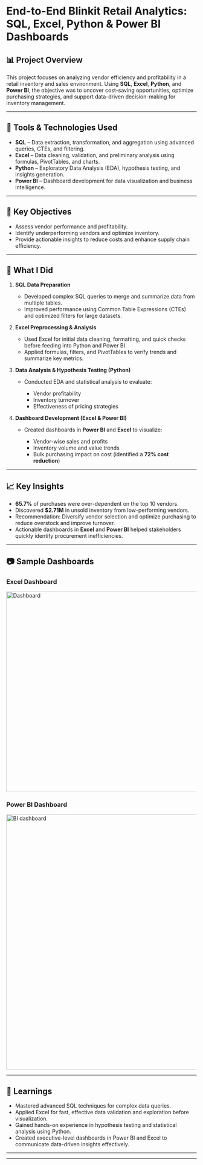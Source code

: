 # **End-to-End Blinkit Retail Analytics: SQL, Excel, Python & Power BI Dashboards**

## 📊 Project Overview

This project focuses on analyzing vendor efficiency and profitability in a retail inventory and sales environment. Using **SQL**, **Excel**, **Python**, and **Power BI**, the objective was to uncover cost-saving opportunities, optimize purchasing strategies, and support data-driven decision-making for inventory management.

---

## 🧰 Tools & Technologies Used

* **SQL** – Data extraction, transformation, and aggregation using advanced queries, CTEs, and filtering.
* **Excel** – Data cleaning, validation, and preliminary analysis using formulas, PivotTables, and charts.
* **Python** – Exploratory Data Analysis (EDA), hypothesis testing, and insights generation.
* **Power BI** – Dashboard development for data visualization and business intelligence.

---

## 📌 Key Objectives

* Assess vendor performance and profitability.
* Identify underperforming vendors and optimize inventory.
* Provide actionable insights to reduce costs and enhance supply chain efficiency.

---

## 🚀 What I Did

1. **SQL Data Preparation**

   * Developed complex SQL queries to merge and summarize data from multiple tables.
   * Improved performance using Common Table Expressions (CTEs) and optimized filters for large datasets.

2. **Excel Preprocessing & Analysis**

   * Used Excel for initial data cleaning, formatting, and quick checks before feeding into Python and Power BI.
   * Applied formulas, filters, and PivotTables to verify trends and summarize key metrics.

3. **Data Analysis & Hypothesis Testing (Python)**

   * Conducted EDA and statistical analysis to evaluate:

     * Vendor profitability
     * Inventory turnover
     * Effectiveness of pricing strategies

4. **Dashboard Development (Excel & Power BI)**

   * Created dashboards in **Power BI** and **Excel** to visualize:

     * Vendor-wise sales and profits
     * Inventory volume and value trends
     * Bulk purchasing impact on cost (identified a **72% cost reduction**)

---

## 📈 Key Insights

* **65.7%** of purchases were over-dependent on the top 10 vendors.
* Discovered **\$2.71M** in unsold inventory from low-performing vendors.
* Recommendation: Diversify vendor selection and optimize purchasing to reduce overstock and improve turnover.
* Actionable dashboards in **Excel** and **Power BI** helped stakeholders quickly identify procurement inefficiencies.

---

## 📷 Sample Dashboards

### **Excel Dashboard**

<img width="1191" height="531" alt="Dashboard" src="https://github.com/user-attachments/assets/46ea9673-e29b-4506-856f-9e163f1093a1" />

### **Power BI Dashboard**

<img width="1202" height="676" alt="BI dashboard" src="https://github.com/user-attachments/assets/aca7faac-94ae-4e3e-be45-b28dc5815ff0" />

---

## 🧠 Learnings

* Mastered advanced SQL techniques for complex data queries.
* Applied Excel for fast, effective data validation and exploration before visualization.
* Gained hands-on experience in hypothesis testing and statistical analysis using Python.
* Created executive-level dashboards in Power BI and Excel to communicate data-driven insights effectively.

---

---

